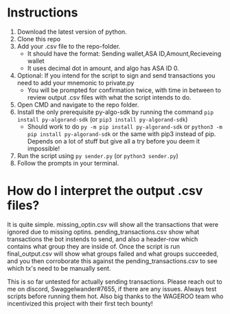 # Instructions

1. Download the latest version of python.
2. Clone this repo
3. Add your .csv file to the repo-folder.
    - It should have the format: Sending wallet,ASA ID,Amount,Recieveing wallet
    - It uses decimal dot in amount, and algo has ASA ID 0.
4. Optional: If you intend for the script to sign and send transactions you need to add your mnemonic to private.py
    - You will be prompted for confirmation twice, with time in between to review output .csv files with what the script intends to do.
4. Open CMD and navigate to the repo folder.
5. Install the only prerequisite py-algo-sdk by running the command `pip install py-algorand-sdk` (or `pip3 install py-algorand-sdk`) 
    - Should work to do `py -m pip install py-algorand-sdk` or `python3 -m pip install py-algorand-sdk` or the same with pip3 instead of pip. Depends on a lot of stuff but give all a try before you deem it impossible!
5. Run the script using `py sender.py` (or `python3 sender.py`)
6. Follow the prompts in your terminal.

# How do I interpret the output .csv files?
It is quite simple. missing_optin.csv will show all the transactions that were ignored due to missing optins. pending_transactions.csv show what transactions the bot instends to send, and also a header-row which contains what group they are inside of. Once the script is run final_output.csv will show what groups failed and what groups succeeded, and you then corroborate this against the pending_transactions.csv to see which tx's need to be manually sent.

This is so far untested for actually sending transactions. Please reach out to me on discord, Swaggelwander#7655, if there are any issues. Always test scripts before running them hot. Also big thanks to the WAGEROO team who incentivized this project with their first tech bounty!
